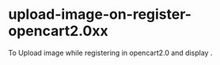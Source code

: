 # upload-image-on-register-opencart2.0xx
To Upload image while registering in opencart2.0 and display   .
